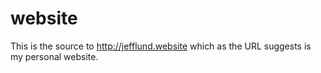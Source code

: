 # website

This is the source to http://jefflund.website which as the URL suggests is my
personal website.
